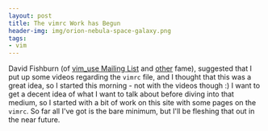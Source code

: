 ```yaml
---
layout: post
title: The vimrc Work has Begun
header-img: img/orion-nebula-space-galaxy.png
tags:
- vim
---
```

David Fishburn (of [vim\_use Mailing List](http://groups.google.com/group/vim_use/about) and [other](http://www.vim.org/account/profile.php?user_id=837) fame), suggested that I put up some videos regarding the `vimrc` file, and I thought that this was a great idea, so I started this morning - not with the videos though :) I want to get a decent idea of what I want to talk about before diving into that medium, so I started with a bit of work on this site with some pages on the `vimrc`. So far all I've got is the bare minimum, but I'll be fleshing that out in the near future.
